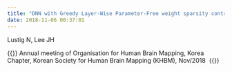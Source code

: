 ```yaml
---
title: "DNN with Greedy Layer-Wise Parameter-Free weight sparsity control for fMRI data classification"
date: 2018-11-06 00:37:01
---
```


Lustig N, Lee JH

{{<format bright-green>}}
Annual meeting of Organisation for Human Brain Mapping, Korea Chapter, Korean Society for Human Brain Mapping (KHBM), Nov/2018 
{{</format>}}

